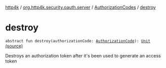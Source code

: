[http4k](../../index.md) / [org.http4k.security.oauth.server](../index.md) / [AuthorizationCodes](index.md) / [destroy](./destroy.md)

# destroy

`abstract fun destroy(authorizationCode: `[`AuthorizationCode`](../-authorization-code/index.md)`): `[`Unit`](https://kotlinlang.org/api/latest/jvm/stdlib/kotlin/-unit/index.html) [(source)](https://github.com/http4k/http4k/blob/master/http4k-security-oauth/src/main/kotlin/org/http4k/security/oauth/server/AuthorizationCodes.kt#L25)

Destroys an authorization token after it's been used to generate an access token

